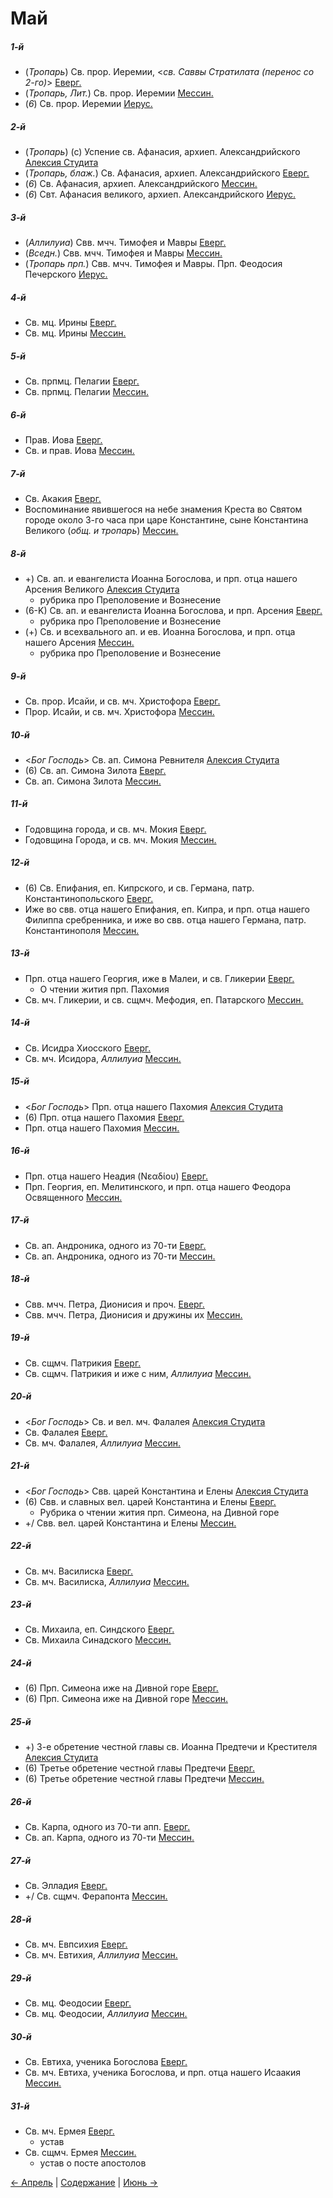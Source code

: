 
# Май

##### 1-й

- (*Тропарь*) Св. прор. Иеремии, <*св. Саввы Стратилата (перенос со 2-го)*> [Еверг.](05_01_EUR.ru.md)
- (*Тропарь, Лит.*) Св. прор. Иеремии [Мессин.](05_01_MES.ru.md)
- (*6*) Св. прор. Иеремии [Иерус.](05_01_SAB.ru.md)

##### 2-й

- (*Тропарь*) (с) Успение св. Афанасия, архиеп. Александрийского [Алексия Студита](05_02_AST.ru.md)
- (*Тропарь, блаж.*) Св. Афанасия, архиеп. Александрийского [Еверг.](05_02_EUR.ru.md)
- (*6*) Св. Афанасия, архиеп. Александрийского [Мессин.](05_02_MES.ru.md)
- (*6*) Свт. Афанасия великого, архиеп. Александрийского [Иерус.](05_02_SAB.ru.md)

##### 3-й

- (*Аллилуиа*) Свв. мчч. Тимофея и Мавры [Еверг.](05_03_EUR.ru.md)
- (*Вседн.*) Свв. мчч. Тимофея и Мавры [Мессин.](05_03_MES.ru.md)
- (*Тропарь прп.*) Свв. мчч. Тимофея и Мавры. Прп. Феодосия Печерского [Иерус.](05_03_SAB.ru.md)

##### 4-й

- Св. мц. Ирины [Еверг.](05_04_EUR.ru.md)
- Св. мц. Ирины [Мессин.](05_04_MES.ru.md)

##### 5-й

- Св. прпмц. Пелагии [Еверг.](05_05_EUR.ru.md)
- Св. прпмц. Пелагии [Мессин.](05_05_MES.ru.md)

##### 6-й

- Прав. Иова [Еверг.](05_06_EUR.ru.md)
- Св. и прав. Иова [Мессин.](05_06_MES.ru.md)

##### 7-й

- Св. Акакия [Еверг.](05_07_EUR.ru.md)
- Воспоминание явившегося на небе знамения Креста во Святом городе около 3-го часа при царе Константине, сыне Константина Великого (*общ. и тропарь*) [Мессин.](05_07_MES.ru.md)

##### 8-й

- +) Св. ап. и евангелиста Иоанна Богослова, и прп. отца нашего Арсения Великого [Алексия Студита](05_08_AST.ru.md) 
    - рубрика про Преполовение и Вознесение
- (6-K) Св. ап. и евангелиста Иоанна Богослова, и прп. Арсения [Еверг.](05_08_EUR.ru.md) 
    - рубрика про Преполовение и Вознесение
- (+) Св. и всехвального ап. и ев. Иоанна Богослова, и прп. отца нашего Арсения [Мессин.](05_08_MES.ru.md)  
    - рубрика про Преполовение и Вознесение

##### 9-й

- Св. прор. Исайи, и св. мч. Христофора [Еверг.](05_09_EUR.ru.md)
- Прор. Исайи, и св. мч. Христофора [Мессин.](05_09_MES.ru.md)

##### 10-й

- <*Бог Господь*> Св. ап. Симона Ревнителя [Алексия Студита](05_10_AST.ru.md)
- (6) Св. ап. Симона Зилота [Еверг.](05_10_EUR.ru.md)
- Св. ап. Симона Зилота [Мессин.](05_10_MES.ru.md)

##### 11-й

- Годовщина города, и св. мч. Мокия [Еверг.](05_11_EUR.ru.md)
- Годовщина Города, и св. мч. Мокия [Мессин.](05_11_MES.ru.md)

##### 12-й

- (6) Св. Епифания, еп. Кипрского, и св. Германа, патр. Константинопольского [Еверг.](05_12_EUR.ru.md)
- Иже во свв. отца нашего Епифания, еп. Кипра, и прп. отца нашего Филиппа сребренника, и иже во свв. отца нашего Германа, патр. Константинополя [Мессин.](05_12_MES.ru.md)

##### 13-й

- Прп. отца нашего Георгия, иже в Малеи, и св. Гликерии [Еверг.](05_13_EUR.ru.md)
   - О чтении жития прп. Пахомия
- Св. мч. Гликерии, и св. сщмч. Мефодия, еп. Патарского [Мессин.](05_13_MES.ru.md)

##### 14-й

- Св. Исидра Хиосского [Еверг.](05_14_EUR.ru.md)
- Св. мч. Исидора, *Аллилуиа* [Мессин.](05_14_MES.ru.md)

##### 15-й

- <*Бог Господь*> Прп. отца нашего Пахомия [Алексия Студита](05_15_AST.ru.md)
- (6) Прп. отца нашего Пахомия [Еверг.](05_15_EUR.ru.md)
- Прп. отца нашего Пахомия [Мессин.](05_15_MES.ru.md)

##### 16-й

- Прп. отца нашего Неадия (Νεαδίου) [Еверг.](05_16_EUR.ru.md)
- Прп. Георгия, еп. Мелитинского, и прп. отца нашего Феодора Освященного [Мессин.](05_16_MES.ru.md)

##### 17-й

- Св. ап. Андроника, одного из 70-ти [Еверг.](05_17_EUR.ru.md)
- Св. ап. Андроника, одного из 70-ти [Мессин.](05_17_MES.ru.md)

##### 18-й

- Свв. мчч. Петра, Дионисия и проч. [Еверг.](05_18_EUR.ru.md)
- Свв. мчч. Петра, Дионисия и дружины их [Мессин.](05_18_MES.ru.md)

##### 19-й

- Св. сщмч. Патрикия [Еверг.](05_19_EUR.ru.md)
- Св. сщмч. Патрикия и иже с ним, *Аллилуиа* [Мессин.](05_19_MES.ru.md)

##### 20-й

- <*Бог Господь*> Св. и вел. мч. Фалалея [Алексия Студита](05_20_AST.ru.md)
- Св. Фалалея [Еверг.](05_20_EUR.ru.md)
- Св. мч. Фалалея, *Аллилуиа* [Мессин.](05_20_MES.ru.md)

##### 21-й

- <*Бог Господь*> Свв. царей Константина и Елены [Алексия Студита](05_21_AST.ru.md)
- (6) Свв. и славных вел. царей Константина и Елены [Еверг.](05_21_EUR.ru.md)
   - Рубрика о чтении жития прп. Симеона, на Дивной горе
- +/ Свв. вел. царей Константина и Елены [Мессин.](05_21_MES.ru.md)

##### 22-й

- Св. мч. Василиска [Еверг.](05_22_EUR.ru.md)
- Св. мч. Василиска, *Аллилуиа*  [Мессин.](05_22_MES.ru.md)

##### 23-й

- Св. Михаила, еп. Синдского [Еверг.](05_23_EUR.ru.md)
- Св. Михаила Синадского [Мессин.](05_23_MES.ru.md)

##### 24-й

- (6) Прп. Симеона иже на Дивной горе [Еверг.](05_24_EUR.ru.md)
- (6) Прп. Симеона иже на Дивной горе [Мессин.](05_24_MES.ru.md)

##### 25-й

- +) 3-е обретение честной главы св. Иоанна Предтечи и Крестителя [Алексия Студита](05_25_AST.ru.md)
- (6) Третье обретение честной главы Предтечи [Еверг.](05_25_EUR.ru.md)
- (6) Третье обретение честной главы Предтечи [Мессин.](05_25_MES.ru.md)

##### 26-й

- Св. Карпа, одного из 70-ти апп. [Еверг.](05_26_EUR.ru.md)
- Св. ап. Карпа, одного из 70-ти [Мессин.](05_26_MES.ru.md)

##### 27-й

- Св. Элладия [Еверг.](05_27_EUR.ru.md)
- +/ Св. сщмч. Ферапонта [Мессин.](05_27_MES.ru.md)

##### 28-й

- Св. мч. Евпсихия [Еверг.](05_28_EUR.ru.md)
- Св. мч. Евтихия, *Аллилуиа* [Мессин.](05_28_MES.ru.md)

##### 29-й

- Св. мц. Феодосии [Еверг.](05_29_EUR.ru.md)
- Св. мц. Феодосии, *Аллилуиа* [Мессин.](05_29_MES.ru.md)

##### 30-й

- Св. Евтиха, ученика Богослова [Еверг.](05_30_EUR.ru.md)
- Св. мч. Евтиха, ученика Богослова, и прп. отца нашего Исаакия [Мессин.](05_30_MES.ru.md)

##### 31-й

- Св. мч. Ермея [Еверг.](05_31_EUR.ru.md)
   - устав
- Св. сщмч. Ермея [Мессин.](05_31_MES.ru.md)
   - устав о посте апостолов

[← Апрель](../04_april/README.md) | [Содержание](../README.md) | [Июнь →](../06_june/README.md)